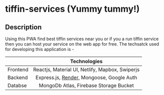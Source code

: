 # tiffin-services (Yummy tummy!)

## Description

Using this PWA find best tiffin services near you or if you a run tiffin service then you can host your service on the web app for free. The techsatck used for developing this application is -

|          |                      Technologies                      |
| -------- | :----------------------------------------------------: |
| Frontend | Reactjs, Material UI, Netlify, Mapbox, Swiperjs |
| Backend  |       Express.js, [Render](https://render.com/), Mongoose, Google Auth        |
| Databse  |         MongoDb Atlas, Firebase Storage Bucket         |
